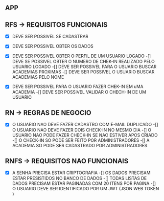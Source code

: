 ## APP

## RFS -> REQUISITOS FUNCIONAIS

-[x] DEVE SER POSSIVEL SE CADASTRAR
-[x] DEVE SER POSSIVEL OBTER OS DADOS
-[x] DEVE SER POSSIVEL OBTER O PERFIL DE UM USUARIO LOGADO
-[] DEVE SE POSSIVEL OBTER O NUMERO DE CHEK-IN REALIZADO PELO USUARIO LOGADO
-[] DEVE SER POSSIVEL PARA O USUARIO BUSCAR ACADEMIAS PROXIMAS
-[] DEVE SER POSSIVEL O USUARIO BUSCAR ACADEMIAS PELO NOME
-[x] DEVE SER POSSIVEL PARA O USUARIO FAZER CHEK-IN EM uMA ACADEMIA
-[] DEVE SER POSSIVEL VALIDAR O CHECH-IN DE UM USUARIO


## RN -> REGRAS DE NEGOCIO 

-[x] O USUARIO NAO DEVE FAZER CADASTRO COM E-MAIL DUPLICADO
-[] O USUARIO NAO DEVE FAZER DOIS CHECK-IN NO MESMO DIA
-[] O USUARIO NAO PODE FAZER CHECK-IN SE NAO ESTIVER APOS CRIADO 
-[] O CHECK-IN SO PODE SER FEITO POR ADMINISTRADORES
-[] A ACADEMIA SO PODE SER CADASTRADO POR ADMINISTRADORES



## RNFS -> REQUISITOS NAO FUNCIONAIS
-[x] A SENHA PRECISA ESTAR CRIPTOGRAFIA
-[] OS DADOS PRECISAM ESTAR PRESISTIDOS NO BANCO DE DADOS 
-[] TODAS LISTAS DE DADOS PRECISAM ESTAR PAGINADAS COM 20 ITENS POR PAGINA
-[] O USUARIO DEVE SER IDENTIFICADO POR UM JWT (JSON WEB TOKEN )

